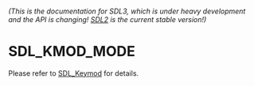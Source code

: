 ###### (This is the documentation for SDL3, which is under heavy development and the API is changing! [SDL2](https://wiki.libsdl.org/SDL2/) is the current stable version!)
# SDL_KMOD_MODE

Please refer to [SDL_Keymod](SDL_Keymod) for details.

